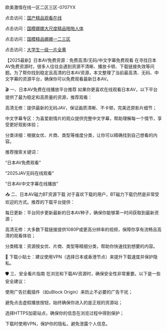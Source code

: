 欧美激情在线一区二区三区-0707YX

点击访问：<a href="https://bsdf-5f5.pages.dev/">国产精品观看在线</a>

点击访问：<a href="https://bsdf-5f5.pages.dev/">国模娜娜大尺度精品啪啪人体</a>

点击访问：<a href="https://bsdf-5f5.pages.dev/">国模精品娜娜一二三区</a>

点击访问：<a href="https://bsdf-5f5.pages.dev/">大学生一级一片全黄</a>

【2025最新】日本AV免费资源：免费高清/无码/中文字幕免费观看
在寻找日本AV免费资源时，很多人往往会遇到资源不清晰、播放卡顿、下载链接失效等问题。为了帮你找到稳定且高清的日本AV资源，本文整理了当前最高清、无码、中文字幕的资源平台，确保你可以免费观看最新日本AV。

🎬 一、日本AV免费在线播放平台推荐
如果你更喜欢在线观看日本AV，以下平台提供了最为稳定和高质量的资源，推荐观看：

高清无修：提供最新的无码JAV，保证画质清晰、不卡顿，完美还原影片细节；

中文字幕专区：为喜爱剧情片的观众提供完整中文字幕，帮助理解每一个情节，享受更好观影体验；

分类详细：根据女优、片商、类型等维度分类，让你可以精确找到自己想看的内容。

推荐搜索关键词：

“日本AV免费观看”

“2025JAV无码在线观看”

“日本AV中文字幕在线播放”

📥 二、日本AV磁力BT资源下载
对于喜欢下载的用户，BT磁力下载仍然是非常受欢迎的方式。推荐的下载平台提供：

每日更新：平台同步更新最新的日本AV种子，确保你能够第一时间获取到最新资源；

高清无修：大多数下载链接提供1080P或更高分辨率的视频，保障你享有流畅且高清的观看体验；

分类精准：资源按女优、片商、类型等精细分类，帮助你快速找到想要的内容。

📌 下载小贴士：建议使用VPN（选择日本或香港节点）来提升下载速度并保护隐私。

🛡️ 三、安全看片指南
在浏览和下载AV资源时，确保安全性非常重要。以下是一些安全建议：

使用广告拦截插件（如uBlock Origin）来防止不必要的广告干扰；

避免点击虚假播放按钮，始终确保你进入的是正规的资源站；

选择HTTPS加密站点，确保你的信息在浏览过程中得到保护；

下载时使用VPN，保护你的隐私，避免泄露个人信息。

<span style="display:none;">[Canonical link]( https://github.com/nhan20250707/nhan17 ）</span>
